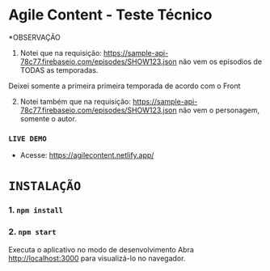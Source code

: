 # Agile Content - Teste Técnico



*OBSERVAÇÃO
1) Notei que na requisição: https://sample-api-78c77.firebaseio.com/episodes/SHOW123.json
não vem os episodios de TODAS as temporadas.

Deixei somente a primeira primeira temporada de acordo com o Front

2) Notei  também que na requisição: https://sample-api-78c77.firebaseio.com/episodes/SHOW123.json
não vem o personagem, somente o autor.



### `LIVE DEMO`

- Acesse: https://agilecontent.netlify.app/

# `INSTALAÇÃO`

### 1.  `npm install`

### 2. `npm start`

Executa o aplicativo no modo de desenvolvimento
Abra [http://localhost:3000](http://localhost:3000) para visualizá-lo no navegador.


